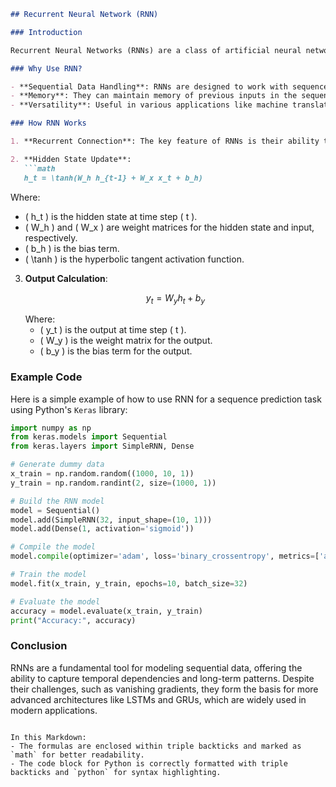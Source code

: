 ```markdown
## Recurrent Neural Network (RNN)

### Introduction

Recurrent Neural Networks (RNNs) are a class of artificial neural networks designed to recognize patterns in sequences of data, such as time series, speech, or text. Unlike traditional neural networks, RNNs have connections that form directed cycles, allowing information to persist and making them ideal for sequential data.

### Why Use RNN?

- **Sequential Data Handling**: RNNs are designed to work with sequences and time-series data.
- **Memory**: They can maintain memory of previous inputs in the sequence, which is crucial for tasks like language modeling and speech recognition.
- **Versatility**: Useful in various applications like machine translation, sentiment analysis, and video processing.

### How RNN Works

1. **Recurrent Connection**: The key feature of RNNs is their ability to maintain a hidden state that captures information about the sequence. At each time step \( t \), the hidden state \( h_t \) is updated based on the previous hidden state \( h_{t-1} \) and the current input \( x_t \).

2. **Hidden State Update**:
   ```math
   h_t = \tanh(W_h h_{t-1} + W_x x_t + b_h)
   ```
   Where:
   - \( h_t \) is the hidden state at time step \( t \).
   - \( W_h \) and \( W_x \) are weight matrices for the hidden state and input, respectively.
   - \( b_h \) is the bias term.
   - \( \tanh \) is the hyperbolic tangent activation function.

3. **Output Calculation**:
   ```math
   y_t = W_y h_t + b_y
   ```
   Where:
   - \( y_t \) is the output at time step \( t \).
   - \( W_y \) is the weight matrix for the output.
   - \( b_y \) is the bias term for the output.

### Example Code

Here is a simple example of how to use RNN for a sequence prediction task using Python's `Keras` library:

```python
import numpy as np
from keras.models import Sequential
from keras.layers import SimpleRNN, Dense

# Generate dummy data
x_train = np.random.random((1000, 10, 1))
y_train = np.random.randint(2, size=(1000, 1))

# Build the RNN model
model = Sequential()
model.add(SimpleRNN(32, input_shape=(10, 1)))
model.add(Dense(1, activation='sigmoid'))

# Compile the model
model.compile(optimizer='adam', loss='binary_crossentropy', metrics=['accuracy'])

# Train the model
model.fit(x_train, y_train, epochs=10, batch_size=32)

# Evaluate the model
accuracy = model.evaluate(x_train, y_train)
print("Accuracy:", accuracy)
```

### Conclusion

RNNs are a fundamental tool for modeling sequential data, offering the ability to capture temporal dependencies and long-term patterns. Despite their challenges, such as vanishing gradients, they form the basis for more advanced architectures like LSTMs and GRUs, which are widely used in modern applications.
```

In this Markdown:
- The formulas are enclosed within triple backticks and marked as `math` for better readability.
- The code block for Python is correctly formatted with triple backticks and `python` for syntax highlighting.
